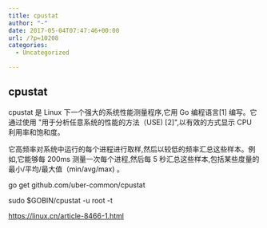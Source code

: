 ```yaml
---
title: cpustat
author: "-"
date: 2017-05-04T07:47:46+00:00
url: /?p=10208
categories:
  - Uncategorized

---
```

## cpustat
cpustat 是 Linux 下一个强大的系统性能测量程序,它用 Go 编程语言[1] 编写。它通过使用 "用于分析任意系统的性能的方法（USE) [2]",以有效的方式显示 CPU 利用率和饱和度。

它高频率对系统中运行的每个进程进行取样,然后以较低的频率汇总这些样本。例如,它能够每 200ms 测量一次每个进程,然后每 5 秒汇总这些样本,包括某些度量的最小/平均/最大值（min/avg/max) 。

go get github.com/uber-common/cpustat

sudo $GOBIN/cpustat -u root -t

https://linux.cn/article-8466-1.html